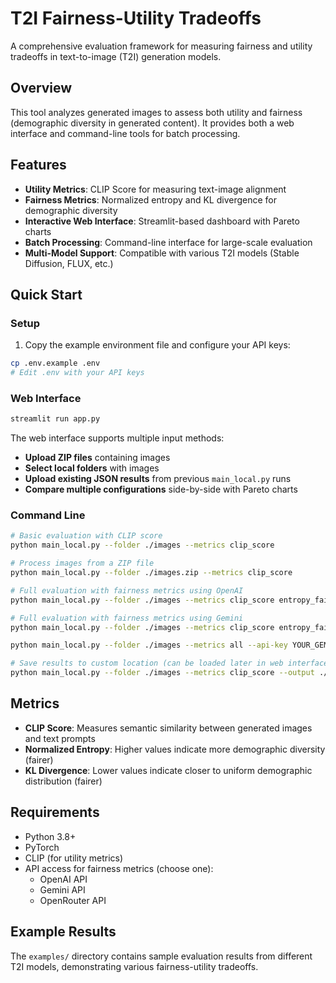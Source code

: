 # T2I Fairness-Utility Tradeoffs

A comprehensive evaluation framework for measuring fairness and utility tradeoffs in text-to-image (T2I) generation models.

## Overview

This tool analyzes generated images to assess both utility and fairness (demographic diversity in generated content).
It provides both a web interface and command-line tools for batch processing.

## Features

- **Utility Metrics**: CLIP Score for measuring text-image alignment
- **Fairness Metrics**: Normalized entropy and KL divergence for demographic diversity
- **Interactive Web Interface**: Streamlit-based dashboard with Pareto charts
- **Batch Processing**: Command-line interface for large-scale evaluation
- **Multi-Model Support**: Compatible with various T2I models (Stable Diffusion, FLUX, etc.)

## Quick Start

### Setup
1. Copy the example environment file and configure your API keys:
```bash
cp .env.example .env
# Edit .env with your API keys
```

### Web Interface
```bash
streamlit run app.py
```

The web interface supports multiple input methods:
- **Upload ZIP files** containing images
- **Select local folders** with images
- **Upload existing JSON results** from previous `main_local.py` runs
- **Compare multiple configurations** side-by-side with Pareto charts

### Command Line
```bash
# Basic evaluation with CLIP score
python main_local.py --folder ./images --metrics clip_score

# Process images from a ZIP file
python main_local.py --folder ./images.zip --metrics clip_score

# Full evaluation with fairness metrics using OpenAI
python main_local.py --folder ./images --metrics clip_score entropy_fairness kl_fairness --api-key YOUR_OPENAI_KEY --model-provider openai

# Full evaluation with fairness metrics using Gemini
python main_local.py --folder ./images --metrics clip_score entropy_fairness kl_fairness --api-key YOUR_GEMINI_KEY --model-provider gemini

python main_local.py --folder ./images --metrics all --api-key YOUR_GEMINI_KEY --model-provider gemini

# Save results to custom location (can be loaded later in web interface)
python main_local.py --folder ./images --metrics clip_score --output ./my_results.json
```

## Metrics

- **CLIP Score**: Measures semantic similarity between generated images and text prompts
- **Normalized Entropy**: Higher values indicate more demographic diversity (fairer)
- **KL Divergence**: Lower values indicate closer to uniform demographic distribution (fairer)

## Requirements

- Python 3.8+
- PyTorch
- CLIP (for utility metrics)
- API access for fairness metrics (choose one):
  - OpenAI API
  - Gemini API
  - OpenRouter API

## Example Results

The `examples/` directory contains sample evaluation results from different T2I models, demonstrating various fairness-utility tradeoffs.
